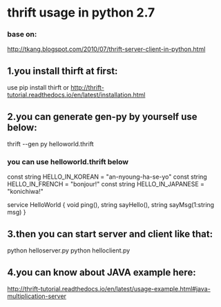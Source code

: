# thrift usage in python 2.7

### base on:
http://tkang.blogspot.com/2010/07/thrift-server-client-in-python.html

## 1.you install thirft at first:
use
pip install thirft
or
http://thrift-tutorial.readthedocs.io/en/latest/installation.html

## 2.you can generate gen-py by yourself use below:
thrift --gen py helloworld.thrift

### you can use helloworld.thrift below

const string HELLO_IN_KOREAN = "an-nyoung-ha-se-yo"
const string HELLO_IN_FRENCH = "bonjour!"
const string HELLO_IN_JAPANESE = "konichiwa!"

service HelloWorld {
  void ping(),
    string sayHello(),
    string sayMsg(1:string msg)
}


## 3.then you can start server and client like that:
python helloserver.py
python helloclient.py


## 4.you can know about JAVA example here:
http://thrift-tutorial.readthedocs.io/en/latest/usage-example.html#java-multiplication-server





